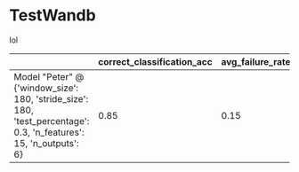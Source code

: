 # TestWandb
lol



|   | correct_classification_acc | avg_failure_rate |
|-------------- | -------------- | -------------- | 
| Model "Peter" @ {'window_size': 180, 'stride_size': 180, 'test_percentage': 0.3, 'n_features': 15, 'n_outputs': 6} | 0.85 | 0.15 | 

